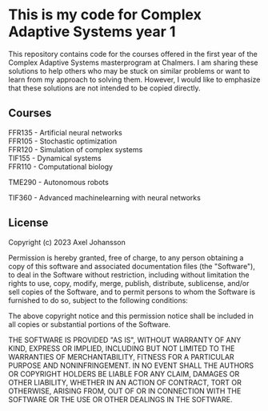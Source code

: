 # This is my code for Complex Adaptive Systems year 1
This repository contains code for the courses offered in the first year of the Complex Adaptive Systems masterprogram at Chalmers. I am sharing these solutions to help others who may be stuck on similar problems or want to learn from my approach to solving them. However, I would like to emphasize that these solutions are not intended to be copied directly.

## Courses
FFR135 - Artificial neural networks  
FFR105 - Stochastic optimization  
FFR120 - Simulation of complex systems  
TIF155 - Dynamical systems  
FFR110 - Computational biology

TME290 - Autonomous robots

TIF360 - Advanced machinelearning with neural networks


## License

Copyright (c) 2023 Axel Johansson

Permission is hereby granted, free of charge, to any person obtaining a copy
of this software and associated documentation files (the "Software"), to deal
in the Software without restriction, including without limitation the rights
to use, copy, modify, merge, publish, distribute, sublicense, and/or sell
copies of the Software, and to permit persons to whom the Software is
furnished to do so, subject to the following conditions:

The above copyright notice and this permission notice shall be included in all
copies or substantial portions of the Software.

THE SOFTWARE IS PROVIDED "AS IS", WITHOUT WARRANTY OF ANY KIND, EXPRESS OR
IMPLIED, INCLUDING BUT NOT LIMITED TO THE WARRANTIES OF MERCHANTABILITY,
FITNESS FOR A PARTICULAR PURPOSE AND NONINFRINGEMENT. IN NO EVENT SHALL THE
AUTHORS OR COPYRIGHT HOLDERS BE LIABLE FOR ANY CLAIM, DAMAGES OR OTHER
LIABILITY, WHETHER IN AN ACTION OF CONTRACT, TORT OR OTHERWISE, ARISING FROM,
OUT OF OR IN CONNECTION WITH THE SOFTWARE OR THE USE OR OTHER DEALINGS IN THE
SOFTWARE.